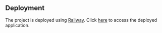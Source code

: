 ## Deployment

The project is deployed using [Railway](https://uspresidents-production.up.railway.app/). Click [here](https://uspresidents-production.up.railway.app/) to access the deployed application.